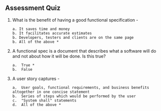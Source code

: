 ## Assessment Quiz

1.	What is the benefit of having a good functional specification - 

        a. It saves time and money
        b. It facilitates accurate estimates
        b. Developers, testers and clients are on the same page
        b. All of the above *

2. 	A functional spec is a document that describes what a software will do and not about how it will be done. Is this true?

        a.  True *
        b.	False 

3.	A user story captures -

        a.	User goals, functional requirements, and business benefits altogether in one concise statement
        b.	Series of steps which would be performed by the user
        c.	"System shall" statements
        d.	All of the above *
